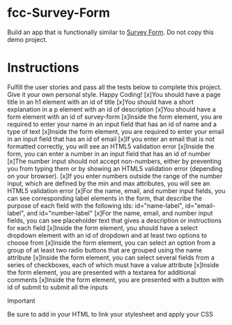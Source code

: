# fcc-Survey-Form
 Build an app that is functionally similar to [Survey Form](https://survey-form.freecodecamp.rocks). Do not copy this demo project.

# Instructions

Fulfill the user stories and pass all the tests below to complete this project. Give it your own personal style. Happy Coding!
    [x]You should have a page title in an h1 element with an id of title
    [x]You should have a short explanation in a p element with an id of description
    [x]You should have a form element with an id of survey-form
    [x]Inside the form element, you are required to enter your name in an input field that has an id of name and a type of text
    [x]Inside the form element, you are required to enter your email in an input field that has an id of email
    [x]If you enter an email that is not formatted correctly, you will see an HTML5 validation error
    [x]Inside the form, you can enter a number in an input field that has an id of number
    [x]The number input should not accept non-numbers, either by preventing you from typing them or by showing an HTML5 validation error (depending on your browser).
    [x]If you enter numbers outside the range of the number input, which are defined by the min and max attributes, you will see an HTML5 validation error
    [x]For the name, email, and number input fields, you can see corresponding label elements in the form, that describe the purpose of each field with the following ids: id="name-label", id="email-label", and id="number-label"
    [x]For the name, email, and number input fields, you can see placeholder text that gives a description or instructions for each field
    [x]Inside the form element, you should have a select dropdown element with an id of dropdown and at least two options to choose from
    [x]Inside the form element, you can select an option from a group of at least two radio buttons that are grouped using the name attribute
    [x]Inside the form element, you can select several fields from a series of checkboxes, each of which must have a value attribute
    [x]Inside the form element, you are presented with a textarea for additional comments
    [x]Inside the form element, you are presented with a button with id of submit to submit all the inputs
    
>[!IMPORTANT]
>Be sure to add <link rel="stylesheet" href="styles.css"> in your HTML to link your stylesheet and apply your CSS
